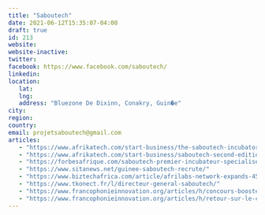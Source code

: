 ```yaml
---
title: "Saboutech"
date: 2021-06-12T15:35:07-04:00
draft: true
id: 213
website: 
website-inactive: 
twitter: 
facebook: https://www.facebook.com/saboutech/
linkedin: 
location: 
   lat: 
   lng: 
   address: "Bluezone De Dixinn, Conakry, Guin�e"
city: 
region: 
country: 
email: projetsaboutech@gmail.com
articles:
   - "https://www.afrikatech.com/start-business/the-saboutech-incubator-booster-of-the-guinean-entrepreneurial-ecosystem-launches-its-2018-call-for-applications/"
   - "https://www.afrikatech.com/start-business/saboutech-second-edition-of-sabou-guinean-coders/"
   - "https://forbesafrique.com/saboutech-premier-incubateur-specialise-de-guinee/"
   - "https://www.sitanews.net/guinee-saboutech-recrute/"
   - "https://www.biztechafrica.com/article/afrilabs-network-expands-45-african-countries/14705/"
   - "https://www.tkonect.fr/l/directeur-general-saboutech/"
   - "https://www.francophonieinnovation.org/articles/h/concours-booster-l-entrepreneuriat-numerique-feminin.html"
   - "https://www.francophonieinnovation.org/articles/h/retour-sur-le-concours-agrohackguinee.html"
---
```


